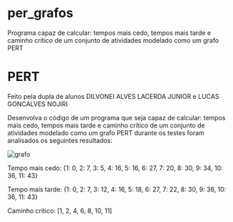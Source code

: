 # per_grafos
 Programa capaz de calcular: tempos mais cedo, tempos mais tarde e caminho crítico de um conjunto de atividades modelado como um grafo PERT
# PERT
Feito pela dupla de alunos DILVONEI ALVES LACERDA JUNIOR e LUCAS GONCALVES NOJIRI

Desenvolva o código de um programa que seja capaz de calcular: tempos mais cedo, tempos mais tarde e caminho crítico de um conjunto de atividades modelado como um grafo PERT
durante os testes foram analisados os seguintes resultados:

![grafo](https://github.com/DilvoneiL/PER_grafos/assets/103136614/abe39f59-5928-40d9-b5a2-0b1c4a0d235b)

Tempo mais cedo:
{1: 0, 
2: 7, 
3: 5, 
4: 16, 
5: 16, 
6: 27, 
7: 20, 
8: 30, 
9: 34, 
10: 36, 
11: 43}

Tempo mais tarde:
{1: 0, 
2: 7, 
3: 12, 
4: 16, 
5: 18, 
6: 27, 
7: 22, 
8: 30, 
9: 36, 
10: 36,
11: 43}

Caminho crítico:
[1, 2, 4, 6, 8, 10, 11]

